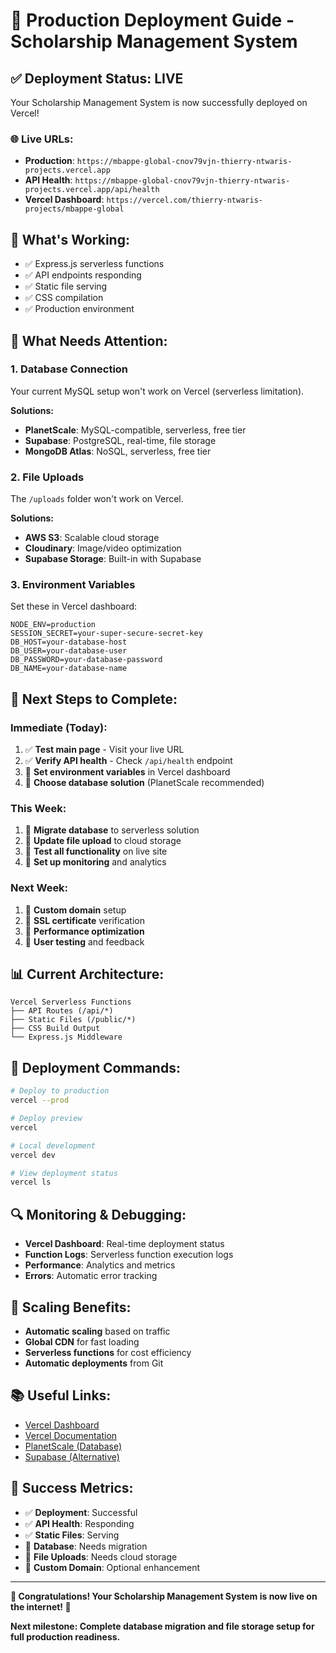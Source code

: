 # 🚀 Production Deployment Guide - Scholarship Management System

## ✅ **Deployment Status: LIVE**

Your Scholarship Management System is now successfully deployed on Vercel!

### 🌐 **Live URLs:**
- **Production**: `https://mbappe-global-cnov79vjn-thierry-ntwaris-projects.vercel.app`
- **API Health**: `https://mbappe-global-cnov79vjn-thierry-ntwaris-projects.vercel.app/api/health`
- **Vercel Dashboard**: `https://vercel.com/thierry-ntwaris-projects/mbappe-global`

## 🎯 **What's Working:**
- ✅ Express.js serverless functions
- ✅ API endpoints responding
- ✅ Static file serving
- ✅ CSS compilation
- ✅ Production environment

## 🚨 **What Needs Attention:**

### **1. Database Connection**
Your current MySQL setup won't work on Vercel (serverless limitation).

**Solutions:**
- **PlanetScale**: MySQL-compatible, serverless, free tier
- **Supabase**: PostgreSQL, real-time, file storage
- **MongoDB Atlas**: NoSQL, serverless, free tier

### **2. File Uploads**
The `/uploads` folder won't work on Vercel.

**Solutions:**
- **AWS S3**: Scalable cloud storage
- **Cloudinary**: Image/video optimization
- **Supabase Storage**: Built-in with Supabase

### **3. Environment Variables**
Set these in Vercel dashboard:

```env
NODE_ENV=production
SESSION_SECRET=your-super-secure-secret-key
DB_HOST=your-database-host
DB_USER=your-database-user
DB_PASSWORD=your-database-password
DB_NAME=your-database-name
```

## 🔧 **Next Steps to Complete:**

### **Immediate (Today):**
1. ✅ **Test main page** - Visit your live URL
2. ✅ **Verify API health** - Check `/api/health` endpoint
3. 🔄 **Set environment variables** in Vercel dashboard
4. 🔄 **Choose database solution** (PlanetScale recommended)

### **This Week:**
1. 🔄 **Migrate database** to serverless solution
2. 🔄 **Update file upload** to cloud storage
3. 🔄 **Test all functionality** on live site
4. 🔄 **Set up monitoring** and analytics

### **Next Week:**
1. 🔄 **Custom domain** setup
2. 🔄 **SSL certificate** verification
3. 🔄 **Performance optimization**
4. 🔄 **User testing** and feedback

## 📊 **Current Architecture:**

```
Vercel Serverless Functions
├── API Routes (/api/*)
├── Static Files (/public/*)
├── CSS Build Output
└── Express.js Middleware
```

## 🎉 **Deployment Commands:**

```bash
# Deploy to production
vercel --prod

# Deploy preview
vercel

# Local development
vercel dev

# View deployment status
vercel ls
```

## 🔍 **Monitoring & Debugging:**

- **Vercel Dashboard**: Real-time deployment status
- **Function Logs**: Serverless function execution logs
- **Performance**: Analytics and metrics
- **Errors**: Automatic error tracking

## 🚀 **Scaling Benefits:**

- **Automatic scaling** based on traffic
- **Global CDN** for fast loading
- **Serverless functions** for cost efficiency
- **Automatic deployments** from Git

## 📚 **Useful Links:**

- [Vercel Dashboard](https://vercel.com/thierry-ntwaris-projects/mbappe-global)
- [Vercel Documentation](https://vercel.com/docs)
- [PlanetScale (Database)](https://planetscale.com/)
- [Supabase (Alternative)](https://supabase.com/)

## 🎯 **Success Metrics:**

- ✅ **Deployment**: Successful
- ✅ **API Health**: Responding
- ✅ **Static Files**: Serving
- 🔄 **Database**: Needs migration
- 🔄 **File Uploads**: Needs cloud storage
- 🔄 **Custom Domain**: Optional enhancement

---

**🎉 Congratulations! Your Scholarship Management System is now live on the internet! 🎉**

**Next milestone: Complete database migration and file storage setup for full production readiness.**
